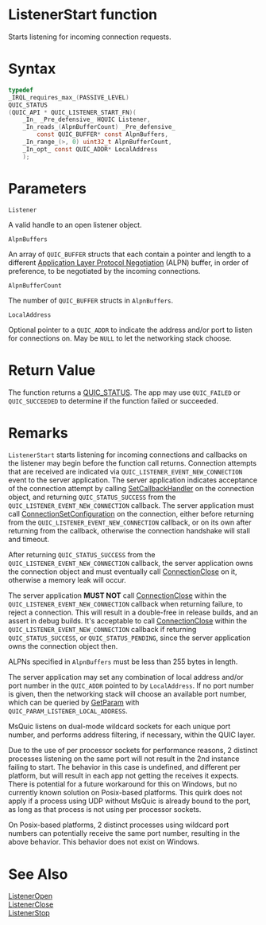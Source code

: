 ListenerStart function
======

Starts listening for incoming connection requests.

# Syntax

```C
typedef
_IRQL_requires_max_(PASSIVE_LEVEL)
QUIC_STATUS
(QUIC_API * QUIC_LISTENER_START_FN)(
    _In_ _Pre_defensive_ HQUIC Listener,
    _In_reads_(AlpnBufferCount) _Pre_defensive_
        const QUIC_BUFFER* const AlpnBuffers,
    _In_range_(>, 0) uint32_t AlpnBufferCount,
    _In_opt_ const QUIC_ADDR* LocalAddress
    );
```

# Parameters

`Listener`

A valid handle to an open listener object.

`AlpnBuffers`

An array of `QUIC_BUFFER` structs that each contain a pointer and length to a different [Application Layer Protocol Negotiation](https://tools.ietf.org/html/rfc7301) (ALPN) buffer, in order of preference, to be negotiated by the incoming connections.

`AlpnBufferCount`

The number of `QUIC_BUFFER` structs in `AlpnBuffers`.

`LocalAddress`

Optional pointer to a `QUIC_ADDR` to indicate the address and/or port to listen for connections on. May be `NULL` to let the networking stack choose.

# Return Value

The function returns a [QUIC_STATUS](QUIC_STATUS.md). The app may use `QUIC_FAILED` or `QUIC_SUCCEEDED` to determine if the function failed or succeeded.

# Remarks

`ListenerStart` starts listening for incoming connections and callbacks on the listener may begin before the function call returns. Connection attempts that are received are indicated via `QUIC_LISTENER_EVENT_NEW_CONNECTION` event to the server application. The server application indicates acceptance of the connection attempt by calling [SetCallbackHandler](SetCallbackHandler.md) on the connection object, and returning `QUIC_STATUS_SUCCESS` from the `QUIC_LISTENER_EVENT_NEW_CONNECTION` callback. The server application must call [ConnectionSetConfiguration](ConnectionSetConfiguration.md) on the connection, either before returning from the `QUIC_LISTENER_EVENT_NEW_CONNECTION` callback, or on its own after returning from the callback, otherwise the connection handshake will stall and timeout.

After returning `QUIC_STATUS_SUCCESS` from the `QUIC_LISTENER_EVENT_NEW_CONNECTION` callback, the server application owns the connection object and must eventually call [ConnectionClose](ConnectionClose.md) on it, otherwise a memory leak will occur.

The server application **MUST NOT** call [ConnectionClose](ConnectionClose.md) within the `QUIC_LISTENER_EVENT_NEW_CONNECTION` callback when returning failure, to reject a connection. This will result in a double-free in release builds, and an assert in debug builds.  It's acceptable to call [ConnectionClose](ConnectionClose.md) within the `QUIC_LISTENER_EVENT_NEW_CONNECTION` callback if returning `QUIC_STATUS_SUCCESS`, or `QUIC_STATUS_PENDING`, since the server application owns the connection object then.

ALPNs specified in `AlpnBuffers` must be less than 255 bytes in length.

The server application may set any combination of local address and/or port number in the `QUIC_ADDR` pointed to by `LocalAddress`. If no port number is given, then the networking stack will choose an available port number, which can be queried by [GetParam](GetParam.md) with `QUIC_PARAM_LISTENER_LOCAL_ADDRESS`.

MsQuic listens on dual-mode wildcard sockets for each unique port number, and performs address filtering, if necessary, within the QUIC layer.

Due to the use of per processor sockets for performance reasons, 2 distinct processes listening on the same port will not result in the 2nd instance failing to start. The behavior in this case is undefined, and different per platform, but will result in each app not getting the receives it expects. There is potential for a future workaround for this on Windows, but no currently known solution on Posix-based platforms. This quirk does not apply if a process using UDP without MsQuic is already bound to the port, as long as that process is not using per processor sockets.

On Posix-based platforms, 2 distinct processes using wildcard port numbers can potentially receive the same port number, resulting in the above behavior. This behavior does not exist on Windows.

# See Also

[ListenerOpen](ListenerOpen.md)<br>
[ListenerClose](ListenerClose.md)<br>
[ListenerStop](ListenerStop.md)<br>
